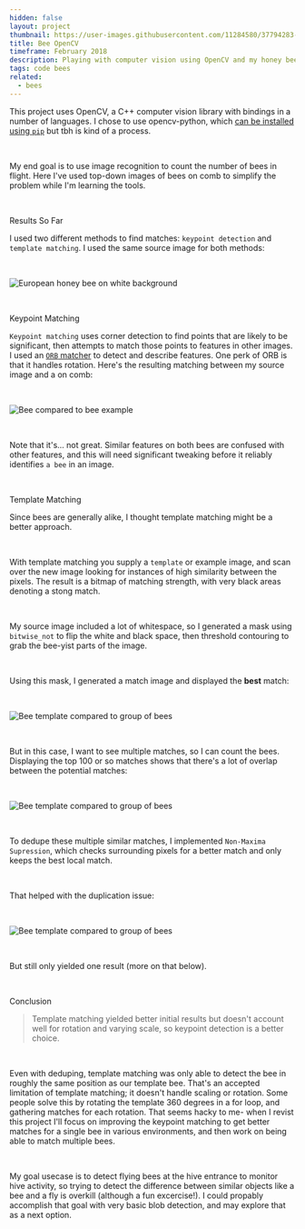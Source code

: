 ```yaml
---
hidden: false
layout: project
thumbnail: https://user-images.githubusercontent.com/11284580/37794283-758b3124-2de7-11e8-9daa-74dac209f367.png
title: Bee OpenCV
timeframe: February 2018
description: Playing with computer vision using OpenCV and my honey bees.
tags: code bees
related:
  - bees
---
```



This project uses OpenCV, a C++ computer vision library with bindings in a number of languages. I chose to use opencv-python, which [can be installed using `pip`](https://pypi.python.org/pypi/opencv-python) but tbh is kind of a process.

<br>

My end goal is to use image recognition to count the number of bees in flight. Here I've used top-down images of bees on comb to simplify the problem while I'm learning the tools.

<br>

<span class='txt-h3'> Results So Far </span>

I used two different methods to find matches: `keypoint detection` and `template matching`.
I used the same source image for both methods:

<br>

![European honey bee on white background](https://user-images.githubusercontent.com/11284580/37794288-75b9f98c-2de7-11e8-97b4-4ac28590d4ee.png)

<br>

<span class='txt-h3'> Keypoint Matching </span>

`Keypoint matching` uses corner detection to find points that are likely to be significant, then attempts to match those points to features in other images. I used an [`ORB` matcher](https://pdfs.semanticscholar.org/ba15/402db9c561499018354b0139729d005bfa4a.pdf) to detect and describe features. One perk of ORB is that it handles rotation. Here's the resulting matching between my source image and a on comb:

<br>

![Bee compared to bee example](https://user-images.githubusercontent.com/11284580/37794283-758b3124-2de7-11e8-9daa-74dac209f367.png)

<br>

Note that it's... not great. Similar features on both bees are confused with other features, and this will need significant tweaking before it reliably identifies `a bee` in an image.

<br>

<span class='txt-h3'> Template Matching </span>

Since bees are generally alike, I thought template matching might be a better approach.

<br>

With template matching you supply a `template` or example image, and scan over the new image looking for instances of high similarity between the pixels. The result is a bitmap of matching strength, with very black areas denoting a stong match.

<br>

My source image included a lot of whitespace, so I generated a mask using `bitwise_not` to flip the white and black space, then threshold contouring to grab the bee-yist parts of the image.

<br>

Using this mask, I generated a match image and displayed the **best** match:

<br>

![Bee template compared to group of bees](https://user-images.githubusercontent.com/11284580/37794285-75a49998-2de7-11e8-9b7d-52ab9ac6fc5a.png)

<br>

But in this case, I want to see multiple matches, so I can count the bees.
Displaying the top 100 or so matches shows that there's a lot of overlap between the potential matches:

<br>

![Bee template compared to group of bees](https://user-images.githubusercontent.com/11284580/37794286-75af2386-2de7-11e8-904b-18387a902506.png)

<br>

To dedupe these multiple similar matches, I implemented `Non-Maxima Supression`, which checks surrounding pixels for a better match and only keeps the best local match.

<br>

That helped with the duplication issue:

<br>

![Bee template compared to group of bees](https://user-images.githubusercontent.com/11284580/37794284-75969ee2-2de7-11e8-8a1c-2c00aa728d7f.png)

<br>

But still only yielded one result (more on that below).

<br>

<span class='txt-h3'> Conclusion </span>

> Template matching yielded better initial results but doesn't account well for rotation and varying scale, so keypoint detection is a better choice.

<br>

Even with deduping, template matching was only able to detect the bee in roughly the same position as our template bee. That's an accepted limitation of template matching; it doesn't handle scaling or rotation. Some people solve this by rotating the template 360 degrees in a for loop, and gathering matches for each rotation. That seems hacky to me- when I revist this project I'll focus on improving the keypoint matching to get better matches for a single bee in various environments, and then work on being able to match multiple bees.

<br>

My goal usecase is to detect flying bees at the hive entrance to monitor hive activity, so trying to detect the difference between similar objects like a bee and a fly is overkill (although a fun excercise!). I could propably accomplish that goal with very basic blob detection, and may explore that as a next option.
